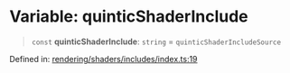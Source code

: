 # Variable: quinticShaderInclude

> `const` **quinticShaderInclude**: `string` = `quinticShaderIncludeSource`

Defined in: [rendering/shaders/includes/index.ts:19](https://github.com/Forge-Game-Engine/Forge/blob/6eae4e51dbdc502818b1c2f3a3ffce9e4a1fd125/src/rendering/shaders/includes/index.ts#L19)
